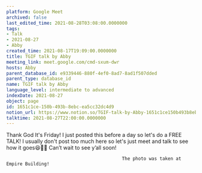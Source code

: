 ```yaml
---
platform: Google Meet
archived: false
last_edited_time: 2021-08-28T03:08:00.0000000
tags:
- Talk
- 2021-08-27
- Abby
created_time: 2021-08-17T19:09:00.0000000
title: TGIF talk by Abby
meeting_link: meet.google.com/cmd-sxum-dwr
hosts: Abby
parent_database_id: e9339446-880f-4ef0-8ad7-8ad1f507dded
parent_type: database_id
name: TGIF talk by Abby
language_level: intermediate to advanced
indexDate: 2021-08-27
object: page
id: 1651c1ce-150b-493b-8ebc-ea5cc32dc4d9
notion_url: https://www.notion.so/TGIF-talk-by-Abby-1651c1ce150b493b8ebcea5cc32dc4d9
talktime: 2021-08-27T22:00:00.0000000
---
```




Thank God It's Friday! I just posted this before a day so let's do a FREE TALK!
I usually don't post too much here so let's just meet and talk to see how it goes😆👍🏻
Can’t wait to see y’all soon!



                                               The photo was taken at Empire Building!











